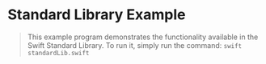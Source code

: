 # Standard Library Example
> This example program demonstrates the functionality available in the Swift Standard Library. To run it, simply run the command: `swift standardLib.swift`
